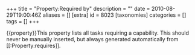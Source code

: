 +++
title = "Property:Required by"
description = ""
date = 2010-08-29T19:00:46Z
aliases = []
[extra]
id = 8023
[taxonomies]
categories = []
tags = []
+++

{{property}}This property lists all tasks requiring a capability. This should never be manually inserted, but always generated automatically from [[:Property:requires]].
